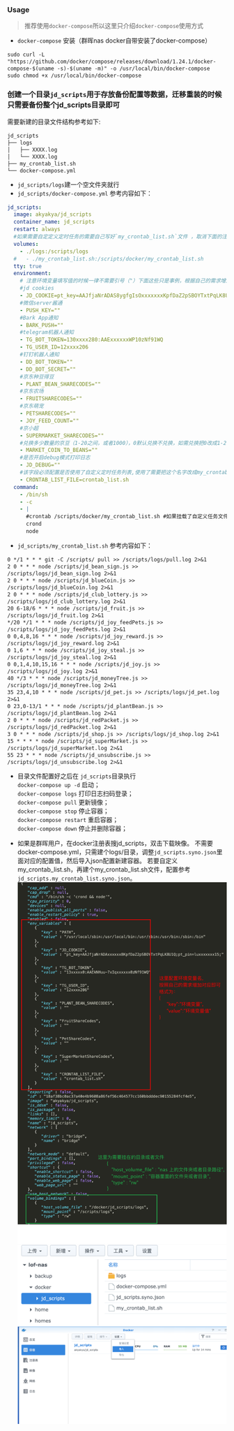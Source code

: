 ### Usage
> 推荐使用`docker-compose`所以这里只介绍`docker-compose`使用方式

- `docker-compose` 安装（群晖nas docker自带安装了docker-compose）
```
sudo curl -L "https://github.com/docker/compose/releases/download/1.24.1/docker-compose-$(uname -s)-$(uname -m)" -o /usr/local/bin/docker-compose
sudo chmod +x /usr/local/bin/docker-compose
```
### 创建一个目录`jd_scripts`用于存放备份配置等数据，迁移重装的时候只需要备份整个jd_scripts目录即可
需要新建的目录文件结构参考如下:
```
jd_scripts
├── logs
│   ├── XXXX.log
│   └── XXXX.log
├── my_crontab_list.sh
└── docker-compose.yml
```
- `jd_scripts/logs`建一个空文件夹就行
- `jd_scripts/docker-compose.yml` 参考内容如下：
```yaml
jd_scripts:
  image: akyakya/jd_scripts
  container_name: jd_scripts
  restart: always
  #如果需要自定定义定时任务的需要自己写好`my_crontab_list.sh`文件 ，取消下面的注释 ，通过 `volumes`挂载进去。
  volumes:
    - ./logs:/scripts/logs
  #   - ./my_crontab_list.sh:/scripts/docker/my_crontab_list.sh
  tty: true
  environment:
    # 注意环境变量填写值的时候一律不需要引号（"）下面这些只是事例，根据自己的需求增加删除
    #jd cookies
    - JD_COOKIE=pt_key=AAJfjaNrADAS8ygfgIsOxxxxxxxKpfDaZ2pSBOYTxtPqLK8U1Q;pt_pin=lxxxxxx5;
    #微信server酱通
    - PUSH_KEY=""
    #Bark App通知
    - BARK_PUSH=""
    #telegram机器人通知
    - TG_BOT_TOKEN=130xxxx280:AAExxxxxxWP10zNf91WQ
    - TG_USER_ID=12xxxx206
    #钉钉机器人通知
    - DD_BOT_TOKEN=""
    - DD_BOT_SECRET=""
    #京东种豆得豆
    - PLANT_BEAN_SHARECODES=""
    #京东农场
    - FRUITSHARECODES=""
    #京东萌宠
    - PETSHARECODES=""
    - JOY_FEED_COUNT=""
    #京小超
    - SUPERMARKET_SHARECODES=""
    #兑换多少数量的京豆（1-20之间，或者1000），0默认兑换不兑换，如需兑换把0改成1-20之间的数字或者1000即可
    - MARKET_COIN_TO_BEANS=""
    #是否开启debug模式打印日志
    - JD_DEBUG=""
    #该字段必须配置是否使用了自定义定时任务列表,使用了需要把这个名字改成my_crontab_list.sh
    - CRONTAB_LIST_FILE=crontab_list.sh
  command:
    - /bin/sh
    - -c
    - |
      #crontab /scripts/docker/my_crontab_list.sh #如果挂载了自定义任务文件 需要在 crond 的上面加行
      crond
      node
```
- `jd_scripts/my_crontab_list.sh` 参考内容如下：
```shell
0 */1 * * * git -C /scripts/ pull >> /scripts/logs/pull.log 2>&1
2 0 * * * node /scripts/jd_bean_sign.js >> /scripts/logs/jd_bean_sign.log 2>&1
2 0 * * * node /scripts/jd_blueCoin.js >> /scripts/logs/jd_blueCoin.log 2>&1
2 0 * * * node /scripts/jd_club_lottery.js >> /scripts/logs/jd_club_lottery.log 2>&1
20 6-18/6 * * * node /scripts/jd_fruit.js >> /scripts/logs/jd_fruit.log 2>&1
*/20 */1 * * * node /scripts/jd_joy_feedPets.js >> /scripts/logs/jd_joy_feedPets.log 2>&1
0 0,4,8,16 * * * node /scripts/jd_joy_reward.js >> /scripts/logs/jd_joy_reward.log 2>&1
0 1,6 * * * node /scripts/jd_joy_steal.js >> /scripts/logs/jd_joy_steal.log 2>&1
0 0,1,4,10,15,16 * * * node /scripts/jd_joy.js >> /scripts/logs/jd_joy.log 2>&1
40 */3 * * * node /scripts/jd_moneyTree.js >> /scripts/logs/jd_moneyTree.log 2>&1
35 23,4,10 * * * node /scripts/jd_pet.js >> /scripts/logs/jd_pet.log 2>&1
0 23,0-13/1 * * * node /scripts/jd_plantBean.js >> /scripts/logs/jd_plantBean.log 2>&1
2 0 * * * node /scripts/jd_redPacket.js >> /scripts/logs/jd_redPacket.log 2>&1
3 0 * * * node /scripts/jd_shop.js >> /scripts/logs/jd_shop.log 2>&1
15 * * * * node /scripts/jd_superMarket.js >> /scripts/logs/jd_superMarket.log 2>&1
55 23 * * * node /scripts/jd_unsubscribe.js >> /scripts/logs/jd_unsubscribe.log 2>&1
```
- 目录文件配置好之后在 `jd_scripts`目录执行  
 `docker-compose up -d` 启动；  
 `docker-compose logs` 打印日志扫码登录；  
 `docker-compose pull` 更新镜像；  
 `docker-compose stop` 停止容器；  
 `docker-compose restart` 重启容器；  
 `docker-compose down` 停止并删除容器；  
 
- 如果是群晖用户，在docker注册表搜jd_scripts，双击下载映像。
不需要docker-compose.yml，只需建个logs/目录，调整`jd_scripts.syno.json`里面对应的配置值，然后导入json配置新建容器。
若要自定义my_crontab_list.sh，再建个my_crontab_list.sh文件，配置参考`jd_scripts.my_crontab_list.syno.json`。
![image](./info.png)
![image](./dir.png)
![image](./import.png)
